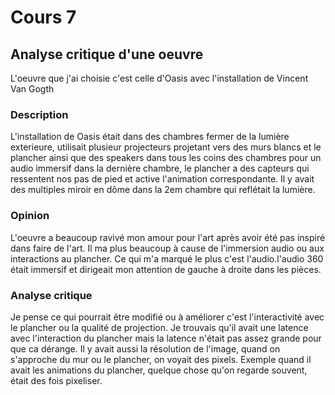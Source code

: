 # Cours 7
## Analyse critique d'une oeuvre
L'oeuvre que j'ai choisie c'est celle  d'Oasis avec l'installation de Vincent Van Gogth 

### Description
L'installation de Oasis était dans des chambres fermer de la lumière exterieure, utilisait plusieur projecteurs projetant vers des murs blancs et le plancher ainsi que des speakers dans tous les coins des chambres pour un audio immersif dans la dernière chambre, le plancher a des capteurs qui ressentent nos pas de pied et active l'animation correspondante. Il y avait des multiples miroir en dôme dans la 2em chambre qui reflétait la lumière.

### Opinion 
L'oeuvre a beaucoup ravivé mon amour pour l'art après avoir été pas inspiré dans faire de l'art. Il ma plus beaucoup à cause de l'immersion audio ou aux interactions au plancher. Ce qui m'a marqué le plus c'est l'audio.l'audio 360 était immersif et dirigeait mon attention de gauche à droite dans les pièces.
### Analyse critique
Je pense ce qui pourrait être modifié ou à améliorer c'est l'interactivité avec le plancher ou la qualité de projection. Je trouvais qu'il avait une latence avec l'interaction du plancher mais la latence n'était pas assez grande pour que ca dérange. Il y avait aussi la résolution de l'image, quand on s'approche du mur ou le plancher, on voyait des pixels. Exemple quand il avait les animations du plancher, quelque chose qu'on regarde souvent, était des fois pixeliser.
